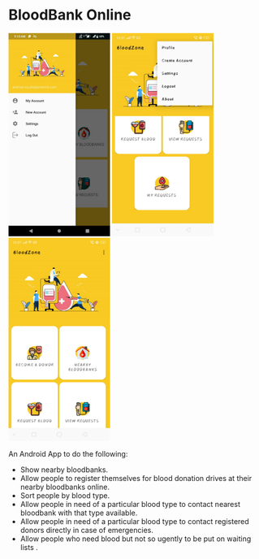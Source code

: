 # BloodBank Online

<img src="blood1.jpeg" alt="Screen 1" width="200" height="400">                      <img src="blood2.jpeg" alt="Screen 2" width="200" height="400">                      <img src="blood3.jpeg" alt="Screen 3" width="200" height="400">

An Android App to do the following:

- Show nearby bloodbanks.
- Allow people to register themselves for blood donation drives at their nearby bloodbanks online.
- Sort people by blood type.
- Allow people in need of a particular blood type to contact nearest bloodbank with that type available.
- Allow people in need of a particular blood type to contact registered donors directly in case of emergencies.
- Allow people who need blood but not so ugently to be put on waiting lists .
